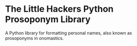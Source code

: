 # The Little Hackers Python Prosoponym Library
A Python library for formatting personal names, also known as prosoponyms in onomastics.

